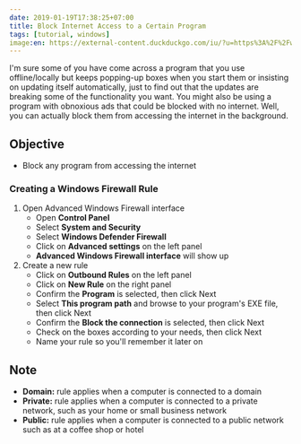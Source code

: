 ```yaml
---
date: 2019-01-19T17:38:25+07:00
title: Block Internet Access to a Certain Program
tags: [tutorial, windows]
image:en: https://external-content.duckduckgo.com/iu/?u=https%3A%2F%2Fwww.itprotoday.com%2Fsites%2Fitprotoday.com%2Ffiles%2Fstyles%2Farticle_featured_standard%2Fpublic%2Fuploads%2F2014%2F03%2Ffirewall_0.jpg%3Fitok%3Dllf3ZEbW&f=1&nofb=1
---
```


I'm sure some of you have come across a program that you use offline/locally but keeps popping-up boxes when you start them or insisting on updating itself automatically, just to find out that the updates are breaking some of the functionality you want. You might also be using a program with obnoxious ads that could be blocked with no internet. Well, you can actually block them from accessing the internet in the background.

## Objective

- Block any program from accessing the internet

### Creating a Windows Firewall Rule

1. Open Advanced Windows Firewall interface
    - Open **Control Panel**
    - Select **System and Security**
    - Select **Windows Defender Firewall**
    - Click on **Advanced settings** on the left panel
    - **Advanced Windows Firewall interface** will show up
2. Create a new rule
    - Click on **Outbound Rules** on the left panel
    - Click on **New Rule** on the right panel
    - Confirm the **Program** is selected, then click Next
    - Select **This program path** and browse to your program's EXE file, then click Next
    - Confirm the **Block the connection** is selected, then click Next
    - Check on the boxes according to your needs, then click Next
    - Name your rule so you'll remember it later on

## Note

- **Domain:** rule applies when a computer is connected to a domain
- **Private:** rule applies when a computer is connected to a private network, such as your home or small business network
- **Public:** rule applies when a computer is connected to a public network such as at a coffee shop or hotel
